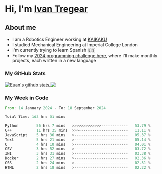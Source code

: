 # Hi, I'm [Ivan Tregear](https://www.linkedin.com/in/ivantregear/)

## About me

* I am a Robotics Engineer working at [KAIKAKU](https://github.com/KAIKAKU-AI)
* I studied Mechanical Engineering at Imperial College London
* I'm currently trying to learn Spanish :es:
* Follow my [2024 programming challenge here](https://github.com/ITregear?tab=repositories), where I'll make monthly projects, each written in a new language


### My GitHub Stats

<a href="#my-github-stats">
  <img align="center" src="https://github-readme-stats.vercel.app/api?username=itregear&count_private=true&show_icons=true&include_all_commits=true&theme=material-palenight" alt="Euan's github stats" />
</a>

<a href="#my-github-stats">
  <img align="center" src="https://github-readme-stats.vercel.app/api/top-langs/?username=itregear&layout=compact&theme=material-palenight" />
</a>

### My Week in Code
<!--START_SECTION:waka-->

```rust
From: 14 January 2024 - To: 18 September 2024

Total Time: 102 hrs 51 mins

Python        56 hrs 7 mins   >>>>>>>>>>>>>------------   53.79 %
C++           11 hrs 35 mins  >>>----------------------   11.11 %
JavaScript    5 hrs 36 mins   >------------------------   05.37 %
Text          5 hrs 21 mins   >------------------------   05.14 %
C             4 hrs 10 mins   >------------------------   04.01 %
CSV           3 hrs 52 mins   >------------------------   03.72 %
INI           3 hrs 31 mins   >------------------------   03.38 %
Docker        2 hrs 27 mins   >------------------------   02.36 %
CSS           2 hrs 24 mins   >------------------------   02.31 %
HTML          2 hrs 18 mins   >------------------------   02.22 %
```

<!--END_SECTION:waka-->
